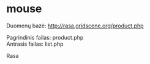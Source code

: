 # mouse

Duomenų bazė: http://rasa.gridscene.org/product.php

Pagrindinis failas: product.php <br />
Antrasis failas: list.php

Rasa

